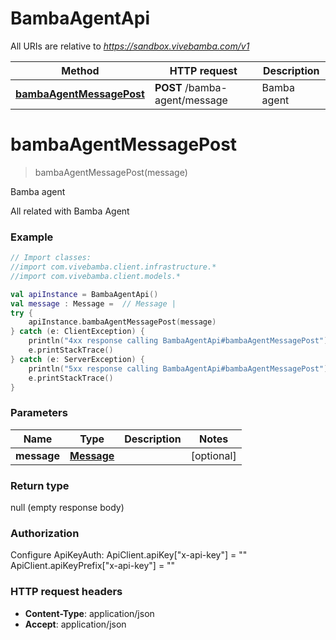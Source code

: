 # BambaAgentApi

All URIs are relative to *https://sandbox.vivebamba.com/v1*

Method | HTTP request | Description
------------- | ------------- | -------------
[**bambaAgentMessagePost**](BambaAgentApi.md#bambaAgentMessagePost) | **POST** /bamba-agent/message | Bamba agent


<a name="bambaAgentMessagePost"></a>
# **bambaAgentMessagePost**
> bambaAgentMessagePost(message)

Bamba agent

All related with Bamba Agent

### Example
```kotlin
// Import classes:
//import com.vivebamba.client.infrastructure.*
//import com.vivebamba.client.models.*

val apiInstance = BambaAgentApi()
val message : Message =  // Message | 
try {
    apiInstance.bambaAgentMessagePost(message)
} catch (e: ClientException) {
    println("4xx response calling BambaAgentApi#bambaAgentMessagePost")
    e.printStackTrace()
} catch (e: ServerException) {
    println("5xx response calling BambaAgentApi#bambaAgentMessagePost")
    e.printStackTrace()
}
```

### Parameters

Name | Type | Description  | Notes
------------- | ------------- | ------------- | -------------
 **message** | [**Message**](Message.md)|  | [optional]

### Return type

null (empty response body)

### Authorization


Configure ApiKeyAuth:
    ApiClient.apiKey["x-api-key"] = ""
    ApiClient.apiKeyPrefix["x-api-key"] = ""

### HTTP request headers

 - **Content-Type**: application/json
 - **Accept**: application/json

